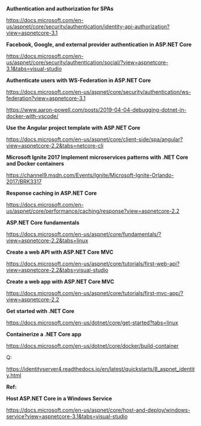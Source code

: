 <b>Authentication and authorization for SPAs</b>

https://docs.microsoft.com/en-us/aspnet/core/security/authentication/identity-api-authorization?view=aspnetcore-3.1

<b>Facebook, Google, and external provider authentication in ASP.NET Core</b>

https://docs.microsoft.com/en-us/aspnet/core/security/authentication/social/?view=aspnetcore-3.1&tabs=visual-studio


<b>Authenticate users with WS-Federation in ASP.NET Core</b>

https://docs.microsoft.com/en-us/aspnet/core/security/authentication/ws-federation?view=aspnetcore-3.1


https://www.aaron-powell.com/posts/2019-04-04-debugging-dotnet-in-docker-with-vscode/


<b>Use the Angular project template with ASP.NET Core</b>

https://docs.microsoft.com/en-us/aspnet/core/client-side/spa/angular?view=aspnetcore-2.2&tabs=netcore-cli

<b>Microsoft Ignite 2017
Implement microservices patterns with .NET Core and Docker containers</b>

https://channel9.msdn.com/Events/Ignite/Microsoft-Ignite-Orlando-2017/BRK3317

<b>Response caching in ASP.NET Core</b>

https://docs.microsoft.com/en-us/aspnet/core/performance/caching/response?view=aspnetcore-2.2

<b>ASP.NET Core fundamentals</b>

https://docs.microsoft.com/en-us/aspnet/core/fundamentals/?view=aspnetcore-2.2&tabs=linux

<b>Create a web API with ASP.NET Core MVC</b>

https://docs.microsoft.com/en-us/aspnet/core/tutorials/first-web-api?view=aspnetcore-2.2&tabs=visual-studio

<b>Create a web app with ASP.NET Core MVC</b>

https://docs.microsoft.com/en-us/aspnet/core/tutorials/first-mvc-app/?view=aspnetcore-2.2

<b>Get started with .NET Core</b>

https://docs.microsoft.com/en-us/dotnet/core/get-started?tabs=linux

<b>Containerize a .NET Core app</b>

https://docs.microsoft.com/en-us/dotnet/core/docker/build-container

Q:

https://identityserver4.readthedocs.io/en/latest/quickstarts/8_aspnet_identity.html

<b>Ref:</b>

<b>Host ASP.NET Core in a Windows Service</b>


https://docs.microsoft.com/en-us/aspnet/core/host-and-deploy/windows-service?view=aspnetcore-3.1&tabs=visual-studio

